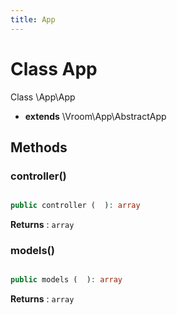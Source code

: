 ```yaml
---
title: App
---
```


# Class App

Class \App\App

* __extends__ \Vroom\App\AbstractApp








## Methods

### controller()

```php

public controller (  ): array
```







**Returns**
: <code>array</code> 


### models()

```php

public models (  ): array
```







**Returns**
: <code>array</code> 




